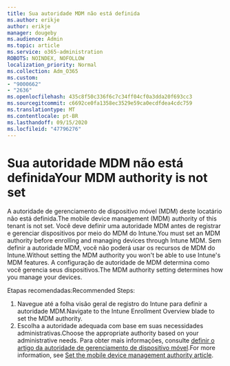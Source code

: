 ```yaml
---
title: Sua autoridade MDM não está definida
ms.author: erikje
author: erikje
manager: dougeby
ms.audience: Admin
ms.topic: article
ms.service: o365-administration
ROBOTS: NOINDEX, NOFOLLOW
localization_priority: Normal
ms.collection: Adm_O365
ms.custom:
- "9000662"
- "2636"
ms.openlocfilehash: 435c8f50c336f6c7c34ff04cf0a3dda20f693cc3
ms.sourcegitcommit: c6692ce0fa1358ec3529e59ca0ecdfdea4cdc759
ms.translationtype: MT
ms.contentlocale: pt-BR
ms.lasthandoff: 09/15/2020
ms.locfileid: "47796276"
---
```

# <a name="your-mdm-authority-is-not-set"></a><span data-ttu-id="a732c-102">Sua autoridade MDM não está definida</span><span class="sxs-lookup"><span data-stu-id="a732c-102">Your MDM authority is not set</span></span>

<span data-ttu-id="a732c-103">A autoridade de gerenciamento de dispositivo móvel (MDM) deste locatário não está definida.</span><span class="sxs-lookup"><span data-stu-id="a732c-103">The mobile device management (MDM) authority of this tenant is not set.</span></span> <span data-ttu-id="a732c-104">Você deve definir uma autoridade MDM antes de registrar e gerenciar dispositivos por meio do MDM do Intune.</span><span class="sxs-lookup"><span data-stu-id="a732c-104">You must set an MDM authority before enrolling and managing devices through Intune MDM.</span></span> <span data-ttu-id="a732c-105">Sem definir a autoridade MDM, você não poderá usar os recursos de MDM do Intune.</span><span class="sxs-lookup"><span data-stu-id="a732c-105">Without setting the MDM authority you won't be able to use Intune's MDM features.</span></span> <span data-ttu-id="a732c-106">A configuração de autoridade de MDM determina como você gerencia seus dispositivos.</span><span class="sxs-lookup"><span data-stu-id="a732c-106">The MDM authority setting determines how you manage your devices.</span></span>

<span data-ttu-id="a732c-107">Etapas recomendadas:</span><span class="sxs-lookup"><span data-stu-id="a732c-107">Recommended Steps:</span></span>
1. <span data-ttu-id="a732c-108">Navegue até a folha visão geral de registro do Intune para definir a autoridade MDM.</span><span class="sxs-lookup"><span data-stu-id="a732c-108">Navigate to the Intune Enrollment Overview blade to set the MDM authority.</span></span>
2. <span data-ttu-id="a732c-109">Escolha a autoridade adequada com base em suas necessidades administrativas.</span><span class="sxs-lookup"><span data-stu-id="a732c-109">Choose the appropriate authority based on your administrative needs.</span></span> <span data-ttu-id="a732c-110">Para obter mais informações, consulte [definir o artigo da autoridade de gerenciamento de dispositivo móvel](https://docs.microsoft.com/intune/mdm-authority-set).</span><span class="sxs-lookup"><span data-stu-id="a732c-110">For more information, see [Set the mobile device management authority article](https://docs.microsoft.com/intune/mdm-authority-set).</span></span>
